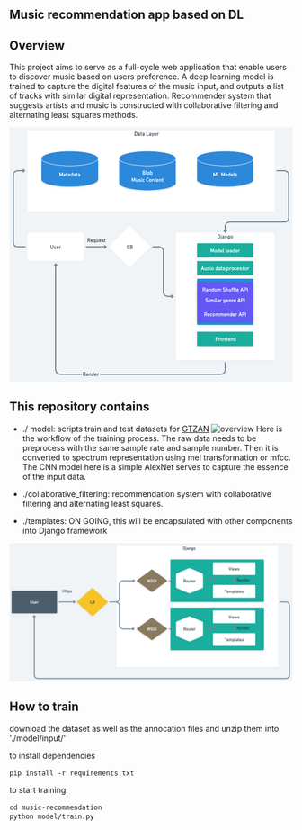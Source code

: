 ## Music recommendation app based on DL

## Overview
This project aims to serve as a full-cycle web application that enable users to discover music based on users preference. A deep learning model is trained to capture the digital features of the music input, and outputs a list of tracks with similar digital representation. Recommender system that suggests artists and music is constructed with collaborative filtering and alternating least squares methods. 


![overview](./img/architecture.png)



## This repository contains
- ./ model: scripts train and test datasets for [GTZAN](https://www.kaggle.com/datasets/andradaolteanu/gtzan-dataset-music-genre-classification)
![overview](.img/train.png)
Here is the workflow of the training process. The raw data needs to be preprocess with the same sample rate and sample number. Then it is converted to spectrum representation using mel transformation or mfcc. The CNN model here is a simple AlexNet serves to capture the essence of the input data. 

- ./collaborative_filtering: recommendation system with collaborative filtering and alternating least squares. 
- ./templates: ON GOING, this will be encapsulated with other components into Django framework

![overview](./img/django.png)

## How to train
download the dataset as well as the annocation files and unzip them into './model/input/'

to install dependencies

```
pip install -r requirements.txt
```

to start training:
```
cd music-recommendation
python model/train.py
```